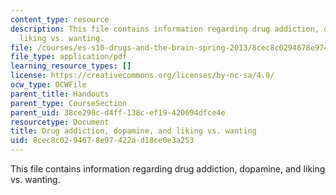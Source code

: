 ```yaml
---
content_type: resource
description: This file contains information regarding drug addiction, dopamine, and
  liking vs. wanting.
file: /courses/es-s10-drugs-and-the-brain-spring-2013/8cec8c0294678e97422ad18ce0e3a253_MITES_S10S13_addictionwk4.pdf
file_type: application/pdf
learning_resource_types: []
license: https://creativecommons.org/licenses/by-nc-sa/4.0/
ocw_type: OCWFile
parent_title: Handouts
parent_type: CourseSection
parent_uid: 38ce298c-d4ff-138c-ef19-420694dfce4e
resourcetype: Document
title: Drug addiction, dopamine, and liking vs. wanting
uid: 8cec8c02-9467-8e97-422a-d18ce0e3a253
---
```

This file contains information regarding drug addiction, dopamine, and liking vs. wanting.
